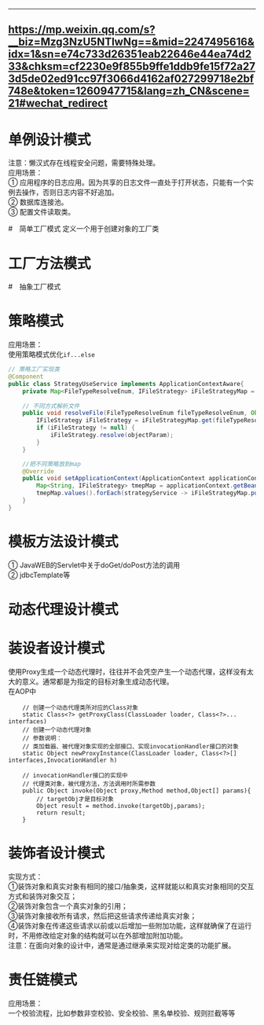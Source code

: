 ----------------------------------------------------------
https://mp.weixin.qq.com/s?__biz=Mzg3NzU5NTIwNg==&mid=2247495616&idx=1&sn=e74c733d26351eab22646e44ea74d233&chksm=cf2230e9f855b9ffe1ddb9fe15f72a273d5de02ed91cc97f3066d4162af027299718e2bf748e&token=1260947715&lang=zh_CN&scene=21#wechat_redirect
----------------------------------------------------------


# 单例设计模式
注意：懒汉式存在线程安全问题，需要特殊处理。  
应用场景：  
① 应用程序的日志应用。因为共享的日志文件一直处于打开状态，只能有一个实例去操作，否则日志内容不好追加。  
② 数据库连接池。  
③ 配置文件读取类。

#　简单工厂模式
定义一个用于创建对象的工厂类

# 工厂方法模式

#　抽象工厂模式

# 策略模式
应用场景：  
使用策略模式优化```if...else```  
```java
// 策略工厂实现类
@Component
public class StrategyUseService implements ApplicationContextAware{
    private Map<FileTypeResolveEnum, IFileStrategy> iFileStrategyMap = new ConcurrentHashMap<>();
    
    // 不同方式解析文件
    public void resolveFile(FileTypeResolveEnum fileTypeResolveEnum, Object objectParam) {
        IFileStrategy iFileStrategy = iFileStrategyMap.get(fileTypeResolveEnum);
        if (iFileStrategy != null) {
            iFileStrategy.resolve(objectParam);
        }
    }

    //把不同策略放到map
    @Override
    public void setApplicationContext(ApplicationContext applicationContext) throws BeansException {
        Map<String, IFileStrategy> tmepMap = applicationContext.getBeansOfType(IFileStrategy.class);
        tmepMap.values().forEach(strategyService -> iFileStrategyMap.put(strategyService.gainFileType(), strategyService));
    }
}
```

# 模板方法设计模式
① JavaWEB的Servlet中关于doGet/doPost方法的调用  
② jdbcTemplate等

# 动态代理设计模式

# 装设者设计模式
使用Proxy生成一个动态代理时，往往并不会凭空产生一个动态代理，这样没有太大的意义。通常都是为指定的目标对象生成动态代理。  
在AOP中

```
    // 创建一个动态代理类所对应的Class对象
    static Class<?> getProxyClass(ClassLoader loader, Class<?>... interfaces)
    // 创建一个动态代理对象
    // 参数说明：
    // 类加载器、被代理对象实现的全部接口、实现invocationHandler接口的对象
    static Object newProxyInstance(ClassLoader loader, Class<?>[] interfaces,InvocationHandler h)
    
    // invocationHandler接口的实现中
    // 代理类对象，被代理方法，方法调用时所需参数
    public Object invoke(Object proxy,Method method,Object[] params){
        // targetObj才是目标对象
        Object result = method.invoke(targetObj,params);
        return result;
    }
```

# 装饰者设计模式
实现方式：  
①装饰对象和真实对象有相同的接口/抽象类，这样就能以和真实对象相同的交互方式和装饰对象交互；  
②装饰对象包含一个真实对象的引用；  
③装饰对象接收所有请求，然后把这些请求传递给真实对象；  
④装饰对象在传递这些请求以前或以后增加一些附加功能，这样就确保了在运行时，不用修改给定对象的结构就可以在外部增加附加功能。  
注意：在面向对象的设计中，通常是通过继承来实现对给定类的功能扩展。  

# 责任链模式
应用场景：  
一个校验流程，比如参数非空校验、安全校验、黑名单校验、规则拦截等等  


